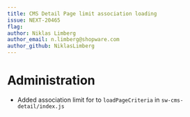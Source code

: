 ```yaml
---
title: CMS Detail Page limit association loading
issue: NEXT-20465
flag:
author: Niklas Limberg
author_email: n.limberg@shopware.com
author_github: NiklasLimberg
---
```

# Administration
* Added association limit for to `loadPageCriteria` in `sw-cms-detail/index.js`
